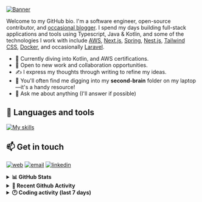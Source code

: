 [![Banner](https://raw.githubusercontent.com/wilfriedago/wilfriedago/main/assets/1.png)][website]

Welcome to my GitHub bio. I'm a software engineer, open-source contributor, and [occasional blogger][blog]. I spend my days building full-stack applications and tools using Typescript, Java & Kotlin, and some of the technologies I work with include [AWS](https://aws.amazon.com/fr/), [Next.js](https://nextjs.org/), [Spring](https://spring.io/), [Nest.js](https://nestjs.com/), [Tailwind CSS](https://github.com/tailwindlabs/tailwindcss), [Docker](https://www.docker.com/), and occasionally [Laravel](https://laravel.com/).

- 🔭 Currently diving into Kotlin, and AWS certifications.
- 👯 Open to new work and collaboration opportunities.
- ✍️ I express my thoughts through writing to refine my ideas.
- 🧠 You'll often find me digging into my **second-brain** folder on my laptop—it's a handy resource!
- 💬 Ask me about anything (I'll answer if possible)

## 🎨 Languages and tools

[![My skills](https://skillicons.dev/icons?i=typescript,python,kotlin,django,spring,fastapi,nodejs,nest,laravel,aws,java,redis,linux,docker,nginx,vscode,idea,js,git,github,md,html,css,tailwind&perline=15)](https://skillicons.dev)

## 📫 Get in touch
[![web](https://img.shields.io/badge/WEBSITE-12100E?logo=google-earth&color=282A36)][website]
[![email](https://img.shields.io/badge/MAIL-12100E?logo=mailgun&color=282A36)][mail]
[![linkedin](https://img.shields.io/badge/LINKEDIN-12100E?logo=linkedin&color=282A36)][linkedin]


<details>
  <summary><b>📊 GitHub Stats</b></summary>
	<br/>
	<p align="left">
		<img width="49.5%" src="https://github-readme-stats.vercel.app/api?username=wilfriedago&show_icons=true&count_private=true&title_color=10b981&icon_color=10b981&theme=react&hide_border=true&rank_icon=github" />
		<img width="49.5%" src="https://streak-stats.demolab.com/?user=wilfriedago&hide_border=true&theme=react&ring=10b981&fire=fff&currStreakNum=fff&sideLabels=10b981&currStreakLabel=10b981&sideNums=fff&exclude_days=Sun" />
	</p>
	<br>
</details>

<details>
  <summary><b>📅 Recent Github Activity</b></summary>
	<br>

<!--RECENT_ACTIVITY:last_update-->
Last Updated: Friday, June 21st, 2024, 4:15:25 AM
<!--RECENT_ACTIVITY:last_update_end-->

<!--RECENT_ACTIVITY:start-->
1. 🔱 Forked [wilfriedago/micro-agent](https://github.com/wilfriedago/micro-agent) from [BuilderIO/micro-agent](https://github.com/BuilderIO/micro-agent)<br>
2. ⬆️ Pushed 26 commit(s) to [wilfriedago/ignite](https://github.com/wilfriedago/ignite)<br>
3. ⬆️ Pushed 9 commit(s) to [wilfriedago/kotlin-tutorials](https://github.com/wilfriedago/kotlin-tutorials)<br>
4. ⬆️ Pushed 5 commit(s) to [wilfriedago/spring-boot-kotlin-template](https://github.com/wilfriedago/spring-boot-kotlin-template)<br>
5. ⬆️ Pushed 10 commit(s) to [wilfriedago/kotlin-tutorials](https://github.com/wilfriedago/kotlin-tutorials)<br>
<!--RECENT_ACTIVITY:end-->
</details>

<details>
  <summary><b>🕐 Coding activity (last 7 days)</b></summary>
	<br>

<!--START_SECTION:waka-->

```python
Total Time: 34 hrs 7 mins

Python                     16 hrs 35 mins  ███████████▓░░░░░░░░░░░░░   46.85 %
JSON                       4 hrs 14 mins   ███░░░░░░░░░░░░░░░░░░░░░░   11.97 %
YAML                       3 hrs 38 mins   ██▓░░░░░░░░░░░░░░░░░░░░░░   10.30 %
Docker                     1 hr 53 mins    █▒░░░░░░░░░░░░░░░░░░░░░░░   05.33 %
HTML                       1 hr 21 mins    █░░░░░░░░░░░░░░░░░░░░░░░░   03.85 %
CSS                        1 hr 20 mins    █░░░░░░░░░░░░░░░░░░░░░░░░   03.80 %
Markdown                   1 hr 18 mins    █░░░░░░░░░░░░░░░░░░░░░░░░   03.70 %
Other                      1 hr 16 mins    █░░░░░░░░░░░░░░░░░░░░░░░░   03.62 %
```

<!--END_SECTION:waka-->
</details>

[website]: https://wilfriedago.dev
[linkedin]: https://linkedin.com/in/wilfriedago
[blog]: https://wilfriedago.dev/blog
[mail]: mailto:me@wilfriedago.dev
